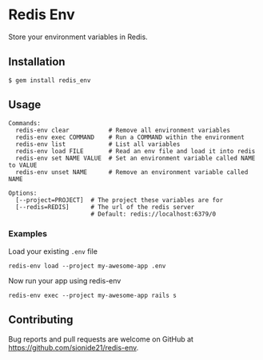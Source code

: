 # Redis Env

Store your environment variables in Redis.

## Installation

    $ gem install redis_env

## Usage

```
Commands:
  redis-env clear           # Remove all environment variables
  redis-env exec COMMAND    # Run a COMMAND within the environment
  redis-env list            # List all variables
  redis-env load FILE       # Read an env file and load it into redis
  redis-env set NAME VALUE  # Set an environment variable called NAME to VALUE
  redis-env unset NAME      # Remove an environment variable called NAME

Options:
  [--project=PROJECT]  # The project these variables are for
  [--redis=REDIS]      # The url of the redis server
                       # Default: redis://localhost:6379/0
```

### Examples

Load your existing `.env` file

```
redis-env load --project my-awesome-app .env
```

Now run your app using redis-env

```
redis-env exec --project my-awesome-app rails s
```

## Contributing

Bug reports and pull requests are welcome on GitHub at https://github.com/sionide21/redis-env.
